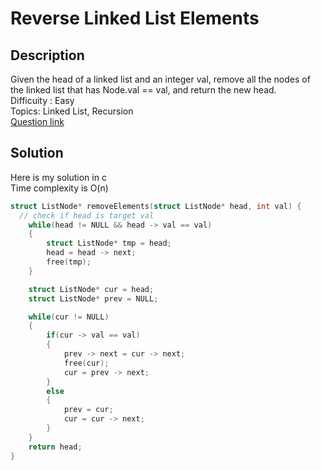 # Reverse Linked List Elements

## Description
Given the head of a linked list and an integer val, remove all the nodes of the linked list that has Node.val == val, and return the new head.
<br>Difficuity : Easy
<br>Topics: Linked List, Recursion
<br>[Question link](https://leetcode.com/problems/remove-linked-list-elements/description/?envType=problem-list-v2&envId=recursion)

## Solution
Here is my solution in c
<br>Time complexity is O(n)
```C
struct ListNode* removeElements(struct ListNode* head, int val) {
  // check if head is target val
    while(head != NULL && head -> val == val)
    {
        struct ListNode* tmp = head;
        head = head -> next;
        free(tmp);
    }

    struct ListNode* cur = head;
    struct ListNode* prev = NULL;

    while(cur != NULL)
    {
        if(cur -> val == val)
        {
            prev -> next = cur -> next;
            free(cur);
            cur = prev -> next;
        }
        else
        {
            prev = cur;
            cur = cur -> next;
        }
    }
    return head;
}
```
